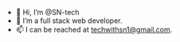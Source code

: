 - 👋 Hi, I’m @SN-tech
- 🌱 I’m a full stack web developer.
- 📫 I can be reached at techwithsn1@gmail.com.

<!---
SN-tech/SN-tech is a ✨ special ✨ repository because its `README.md` (this file) appears on your GitHub profile.
You can click the Preview link to take a look at your changes.
--->
